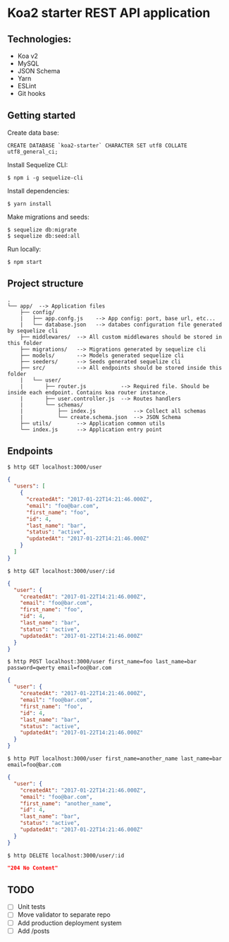 # Koa2 starter REST API application

## Technologies:

- Koa v2
- MySQL
- JSON Schema
- Yarn
- ESLint
- Git hooks

## Getting started

Create data base:

    CREATE DATABASE `koa2-starter` CHARACTER SET utf8 COLLATE utf8_general_ci;

Install Sequelize CLI:

    $ npm i -g sequelize-cli

Install dependencies:

    $ yarn install

Make migrations and seeds:

    $ sequelize db:migrate
    $ sequelize db:seed:all

Run locally:

    $ npm start

## Project structure

```
.
└── app/  --> Application files
    ├── config/
    |   ├── app.confg.js    --> App config: port, base url, etc...
    |   └── database.json   --> databes configuration file generated by sequelize cli
    ├── middlewares/  --> All custom middlewares should be stored in this folder
    ├── migrations/   --> Migrations generated by sequelize cli
    ├── models/       --> Models generated sequelize cli
    ├── seeders/      --> Seeds generated sequelize cli
    ├── src/          --> All endpoints should be stored inside this folder
    |   └── user/
    |       ├── router.js           --> Required file. Should be inside each endpoint. Contains koa router instance.
    |       ├── user.controller.js  --> Routes handlers
    |       └── schemas/
    |           ├── index.js            --> Collect all schemas  
    |           └── create.schema.json  --> JSON Schema
    ├── utils/        --> Application common utils
    └── index.js      --> Application entry point

```

## Endpoints

    $ http GET localhost:3000/user

```json
{
  "users": [
    {
      "createdAt": "2017-01-22T14:21:46.000Z",
      "email": "foo@bar.com",
      "first_name": "foo",
      "id": 4,
      "last_name": "bar",
      "status": "active",
      "updatedAt": "2017-01-22T14:21:46.000Z"
    }
  ]
}
```

    $ http GET localhost:3000/user/:id

```json
{
  "user": {
    "createdAt": "2017-01-22T14:21:46.000Z",
    "email": "foo@bar.com",
    "first_name": "foo",
    "id": 4,
    "last_name": "bar",
    "status": "active",
    "updatedAt": "2017-01-22T14:21:46.000Z"
  }
}
```

    $ http POST localhost:3000/user first_name=foo last_name=bar password=qwerty email=foo@bar.com

```json
{
  "user": {
    "createdAt": "2017-01-22T14:21:46.000Z",
    "email": "foo@bar.com",
    "first_name": "foo",
    "id": 4,
    "last_name": "bar",
    "status": "active",
    "updatedAt": "2017-01-22T14:21:46.000Z"
  }
}
```

    $ http PUT localhost:3000/user first_name=another_name last_name=bar email=foo@bar.com

```json
{
  "user": {
    "createdAt": "2017-01-22T14:21:46.000Z",
    "email": "foo@bar.com",
    "first_name": "another_name",
    "id": 4,
    "last_name": "bar",
    "status": "active",
    "updatedAt": "2017-01-22T14:21:46.000Z"
  }
}
```

    $ http DELETE localhost:3000/user/:id

```json
"204 No Content"
```

## TODO

- [ ] Unit tests
- [ ] Move validator to separate repo
- [ ] Add production deployment system
- [ ] Add /posts
